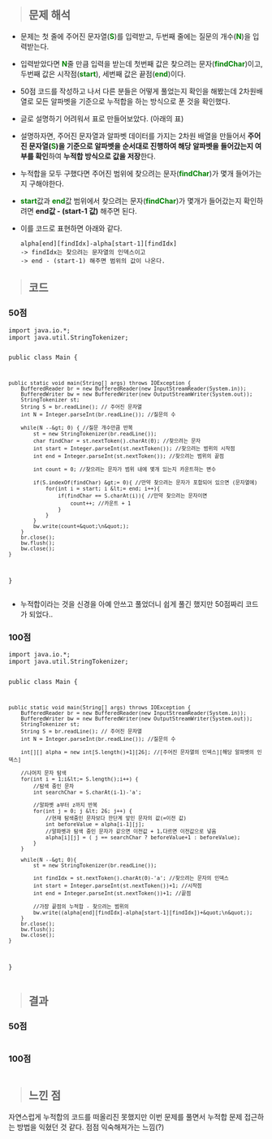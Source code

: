 <p><img alt="" src="https://velog.velcdn.com/images/gayeong39/post/89777c8d-0a53-482a-aac0-5eba0280b5d5/image.png" /></p>
<blockquote>
<h2 id="문제-해석">문제 해석</h2>
</blockquote>
<ul>
<li><p>문제는 첫 줄에 주어진 문자열(<span style="color: green;"><strong>S</strong></span>)를 입력받고, 두번째 줄에는 질문의 개수(<span style="color: green;"><strong>N</strong></span>)을 입력받는다. </p>
</li>
<li><p>입력받았다면 <span style="color: green;"><strong>N</strong></span>줄 만큼 입력을 받는데 첫번째 값은 찾으려는 문자(<span style="color: green;"><strong>findChar</strong></span>)이고, 두번째 값은 시작점(<span style="color: green;"><strong>start</strong></span>), 세번째 값은 끝점(<span style="color: green;"><strong>end</strong></span>)이다.</p>
</li>
<li><p>50점 코드를 작성하고 나서 다른 분들은 어떻게 풀었는지 확인을 해봤는데 2차원배열로 모든 알파벳을 기준으로 누적합을 하는 방식으로 푼 것을 확인했다. </p>
</li>
<li><p>글로 설명하기 어려워서 표로 만들어보았다. (아래의 표)
<img alt="" src="https://velog.velcdn.com/images/gayeong39/post/dd24bf01-6ae7-466a-8b16-7ccced74823c/image.png" /></p>
</li>
<li><p>설명하자면, 주어진 문자열과 알파벳 데이터를 가지는 2차원 배열을 만들어서 <strong>주어진 문자열(<span style="color: green;">S</span>)을 기준으로 알파벳을 순서대로 진행하여 해당 알파벳을 들어갔는지 여부를 확인</strong>하여 <strong>누적합 방식으로 값을 저장</strong>한다.</p>
</li>
<li><p>누적합을 모두 구했다면 주어진 범위에 찾으려는 문자(<span style="color: green;"><strong>findChar</strong></span>)가 몇개 들어가는 지 구해야한다.
<img alt="" src="https://velog.velcdn.com/images/gayeong39/post/55f53555-6877-42bf-8299-e3d05b5470a4/image.png" /></p>
</li>
<li><p><span style="color: green;"><strong>start</strong></span>값과 <span style="color: green;"><strong>end</strong></span>값 범위에서 찾으려는 문자(<span style="color: green;"><strong>findChar</strong></span>)가 몇개가 들어갔는지 확인하려면 <strong>end값 - (start-1 값)</strong> 해주면 된다. </p>
</li>
<li><p>이를 코드로 표현하면 아래와 같다.</p>
<pre><code class="language-java">alpha[end][findIdx]-alpha[start-1][findIdx] 
-&gt; findIdx는 찾으려는 문자열의 인덱스이고
-&gt; end - (start-1) 해주면 범위의 값이 나온다.</code></pre>
</li>
</ul>
<blockquote>
<h2 id="코드">코드</h2>
</blockquote>
<h3 id="50점">50점</h3>
<pre><code class="language-java">import java.io.*;
import java.util.StringTokenizer;

public class Main {

    public static void main(String[] args) throws IOException {
        BufferedReader br = new BufferedReader(new InputStreamReader(System.in));
        BufferedWriter bw = new BufferedWriter(new OutputStreamWriter(System.out));
        StringTokenizer st;
        String S = br.readLine(); // 주어진 문자열
        int N = Integer.parseInt(br.readLine()); //질문의 수

        while(N --&gt; 0) { //질문 개수만큼 반복
            st = new StringTokenizer(br.readLine());
            char findChar = st.nextToken().charAt(0); //찾으려는 문자
            int start = Integer.parseInt(st.nextToken()); //찾으려는 범위의 시작점
            int end = Integer.parseInt(st.nextToken()); //찾으려는 범위의 끝점

            int count = 0; //찾으려는 문자가 범위 내에 몇개 있는지 카운트하는 변수

            if(S.indexOf(findChar) &gt;= 0){ //만약 찾으려는 문자가 포함되어 있으면 (문자열에)
                for(int i = start; i &lt;= end; i++){
                    if(findChar == S.charAt(i)){ //만약 찾으려는 문자이면
                        count++; //카운트 + 1
                    }
                }
            }
            bw.write(count+&quot;\n&quot;);
        }
        br.close();
        bw.flush();
        bw.close();
    }

}</code></pre>
<ul>
<li>누적합이라는 것을 신경을 아예 안쓰고 풀었더니 쉽게 풀긴 했지만 50점짜리 코드가 되었다..</li>
</ul>
<h3 id="100점">100점</h3>
<pre><code class="language-java">import java.io.*;
import java.util.StringTokenizer;

public class Main {

    public static void main(String[] args) throws IOException {
        BufferedReader br = new BufferedReader(new InputStreamReader(System.in));
        BufferedWriter bw = new BufferedWriter(new OutputStreamWriter(System.out));
        StringTokenizer st;
        String S = br.readLine(); // 주어진 문자열
        int N = Integer.parseInt(br.readLine()); //질문의 수

        int[][] alpha = new int[S.length()+1][26]; //[주어진 문자열의 인덱스][해당 알파벳의 인덱스]

        //나머지 문자 탐색
        for(int i = 1;i&lt;= S.length();i++) {
            //탐색 중인 문자
            int searchChar = S.charAt(i-1)-'a';

            //알파벳 a부터 z까지 반복
            for(int j = 0; j &lt; 26; j++) {
                //현재 탐색중인 문자보다 한단계 앞인 문자의 값(=이전 값)
                int beforeValue = alpha[i-1][j];
                //알파벳과 탐색 중인 문자가 같으면 이전값 + 1,다르면 이전값으로 넣음
                alpha[i][j] = ( j == searchChar ? beforeValue+1 : beforeValue);
            }
        }

        while(N --&gt; 0){
            st = new StringTokenizer(br.readLine());

            int findIdx = st.nextToken().charAt(0)-'a'; //찾으려는 문자의 인덱스
            int start = Integer.parseInt(st.nextToken())+1; //시작점
            int end = Integer.parseInt(st.nextToken())+1; //끝점

            //가장 끝점의 누적합 - 찾으려는 범위의
            bw.write((alpha[end][findIdx]-alpha[start-1][findIdx])+&quot;\n&quot;);
        }
        br.close();
        bw.flush();
        bw.close();
    }
}</code></pre>
<blockquote>
<h2 id="결과">결과</h2>
</blockquote>
<h3 id="50점-1">50점</h3>
<p><img alt="" src="https://velog.velcdn.com/images/gayeong39/post/42b43aa0-e34c-42d8-b526-73677d012328/image.png" /></p>
<h3 id="100점-1">100점</h3>
<p><img alt="" src="https://velog.velcdn.com/images/gayeong39/post/ef28124f-823d-434c-9d4f-4277931ebd2d/image.png" /></p>
<blockquote>
<h2 id="느낀-점">느낀 점</h2>
</blockquote>
<p>자연스럽게 누적합의 코드를 떠올리진 못했지만 이번 문제를 풀면서 누적합 문제 접근하는 방법을 익혔던 것 같다. 
점점 익숙해져가는 느낌(?)</p>
